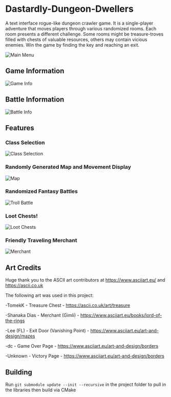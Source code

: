 # Dastardly-Dungeon-Dwellers
A text interface rogue-like dungeon crawler game. It is a single-player adventure that moves players through various randomized rooms. Each room presents a different challenge. Some rooms might be treasure-troves filled with chests of valuable resources, others may contain vicious enemies. Win the game by finding the key and reaching an exit.

![Main Menu](https://github.com/Cloudismss/Dastardly-Dungeon-Dwellers/blob/main/images/main%20menu.png)

## Game Information

![Game Info](https://github.com/Cloudismss/Dastardly-Dungeon-Dwellers/blob/main/images/info.png)

## Battle Information

![Battle Info](https://github.com/Cloudismss/Dastardly-Dungeon-Dwellers/blob/main/images/battle%20info.png)

## Features

### Class Selection

![Class Selection](https://github.com/Cloudismss/Dastardly-Dungeon-Dwellers/blob/main/images/archer.png)

### Randomly Generated Map and Movement Display

![Map](https://github.com/Cloudismss/Dastardly-Dungeon-Dwellers/blob/main/images/map.png)

### Randomized Fantasy Battles

![Troll Battle](https://github.com/Cloudismss/Dastardly-Dungeon-Dwellers/blob/main/images/troll.png)

### Loot Chests!

![Loot Chests](https://github.com/Cloudismss/Dastardly-Dungeon-Dwellers/blob/main/images/chest.png)

### Friendly Traveling Merchant

![Merchant](https://github.com/Cloudismss/Dastardly-Dungeon-Dwellers/blob/main/images/merchant.png)

## Art Credits
Huge thank you to the ASCII art contributors at https://www.asciiart.eu/ and https://ascii.co.uk

The following art was used in this project:

-TomekK - Treasure Chest - https://ascii.co.uk/art/treasure

-Shanaka Dias - Merchant (Gimli) - https://www.asciiart.eu/books/lord-of-the-rings

-Lee (FL) - Exit Door (Vanishing Point) - https://www.asciiart.eu/art-and-design/mazes

-dc - Game Over Page - https://www.asciiart.eu/art-and-design/borders

-Unknown - Victory Page - https://www.asciiart.eu/art-and-design/borders

## Building

Run `git submodule update --init --recursive` in the project folder to pull in the libraries then build via CMake
